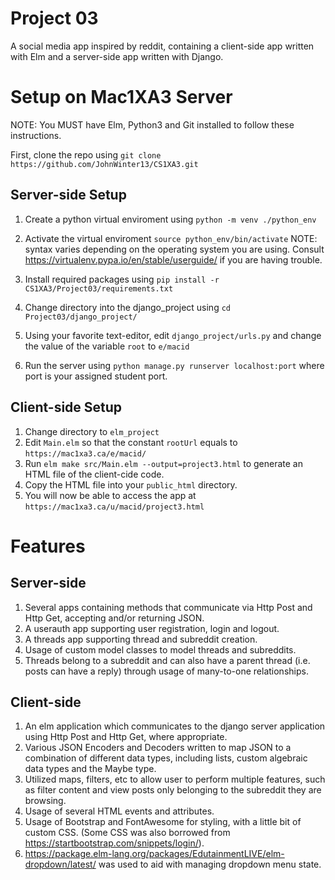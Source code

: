 # Project 03

A social media app inspired by reddit, containing a client-side app written with Elm and a server-side app written with Django.

# Setup on Mac1XA3 Server

NOTE: You MUST have Elm, Python3 and Git installed to follow these instructions.

First, clone the repo using `git clone https://github.com/JohnWinter13/CS1XA3.git`

## Server-side Setup

1. Create a python virtual enviroment using `python -m venv ./python_env`

2. Activate the virtual enviroment `source python_env/bin/activate` NOTE: syntax varies depending on the operating system you are using. Consult https://virtualenv.pypa.io/en/stable/userguide/ if you are having trouble.

3. Install required packages using `pip install -r CS1XA3/Project03/requirements.txt`

4. Change directory into the django_project using `cd Project03/django_project/`

5. Using your favorite text-editor, edit `django_project/urls.py` and change the value of the variable `root` to `e/macid`

6. Run the server using `python manage.py runserver localhost:port` where port is your assigned student port.

## Client-side Setup

1. Change directory to `elm_project`
2. Edit `Main.elm` so that the constant `rootUrl` equals to `https://mac1xa3.ca/e/macid/`
3. Run `elm make src/Main.elm --output=project3.html` to generate an HTML file of the client-cide code.
4. Copy the HTML file into your `public_html` directory.
5. You will now be able to access the app at `https://mac1xa3.ca/u/macid/project3.html` 

# Features

## Server-side

1. Several apps containing methods that communicate via Http Post and Http Get, accepting and/or returning JSON.
2. A userauth app supporting user registration, login and logout.
3. A threads app supporting thread and subreddit creation.
4. Usage of custom model classes to model threads and subreddits.
5. Threads belong to a subreddit and can also have a parent thread (i.e. posts can have a reply) through usage of many-to-one relationships.

## Client-side

1. An elm application which communicates to the django server application using Http Post and Http Get, where appropriate.
2. Various JSON Encoders and Decoders written to map JSON to a combination of different data types, including lists, custom algebraic data types and the Maybe type.
3. Utilized maps, filters, etc to allow user to perform multiple features, such as filter content and view posts only belonging to the subreddit they are browsing.
4. Usage of several HTML events and attributes.
5. Usage of Bootstrap and FontAwesome for styling, with a little bit of custom CSS. (Some CSS was also borrowed from https://startbootstrap.com/snippets/login/).
6. https://package.elm-lang.org/packages/EdutainmentLIVE/elm-dropdown/latest/ was used to aid with managing dropdown menu state.
